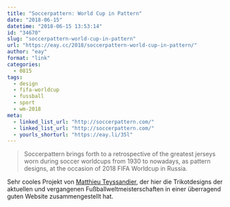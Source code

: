 ```yaml
---
title: "Soccerpattern: World Cup in Pattern"
date: "2018-06-15"
datetime: "2018-06-15 13:53:14"
id: "34670"
slug: "soccerpattern-world-cup-in-pattern"
url: "https://eay.cc/2018/soccerpattern-world-cup-in-pattern/"
author: "eay"
format: "link"
categories:
  - 0815
tags:
  - design
  - fifa-worldcup
  - fussball
  - sport
  - wm-2018
meta:
  - linked_list_url: "http://soccerpattern.com/"
  - linked_list_url: "http://soccerpattern.com/"
  - yourls_shorturl: "https://eay.li/35l"
---
```


> Soccerpattern brings forth to a retrospective of the greatest jerseys worn during soccer worldcups from 1930 to nowadays, as pattern designs, at the occasion of 2018 FIFA Worldcup in Russia.

Sehr cooles Projekt von [Matthieu Teyssandier](https://twitter.com/m_teyssandier), der hier die Trikotdesigns der aktuellen und vergangenen Fußballweltmeisterschaften in einer überragend guten Website zusammengestellt hat.
